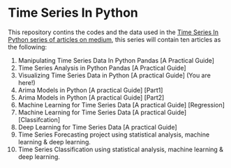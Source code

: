 # Time Series In Python

This repository contins the codes and the data used in the [Time Series In Python series of articles on medium](https://medium.com/@youssefraafat57/list/time-series-in-python-a152db6b5b2c), this series will contain ten articles as the following:

1. Manipulating Time Series Data In Python Pandas [A Practical Guide]
2. Time Series Analysis in Python Pandas [A Practical Guide] 
3. Visualizing Time Series Data in Python [A practical Guide] (You are here!)
4. Arima Models in Python [A practical Guide] [Part1]
5. Arima Models in Python [A practical Guide] [Part2]
6. Machine Learning for Time Series Data [A practical Guide] [Regression]
7. Machine Learning for Time Series Data [A practical Guide] [Classifcation]
8. Deep Learning for Time Series Data [A practical Guide] 
9. Time Series Forecasting project using statistical analysis, machine learning & deep learning.
10. Time Series Classification using statistical analysis, machine learning & deep learning.
